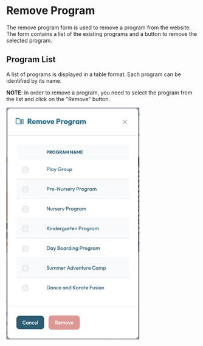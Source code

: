# Remove Program
The remove program form is used to remove a program from the website. The form contains a list of the existing programs and a button to remove the selected program.

## Program List
A list of programs is displayed in a table format. Each program can be identified by its name.

**NOTE**: In order to remove a program, you need to select the program from the list and click on the "Remove" button.

<img src="../images/remove.program.png" alt="Remove program" width="350">